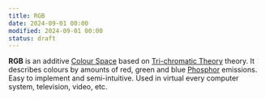 ```yaml
---
title: RGB
date: 2024-09-01 00:00
modified: 2024-09-01 00:00
status: draft
---
```


**RGB**  is an additive [Colour Space](colour-space.md) based on [Tri-chromatic Theory](tri-chromatic-theory.md) theory. It describes colours by amounts of red, green and blue [Phosphor](phosphor.md) emissions. Easy to implement and semi-intuitive. Used in virtual every computer system, television, video, etc.
